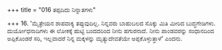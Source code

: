 +++
title = "016 ತಪ್ಪದಿದು ನಿನ್ನಾತಗಳು"

+++
16. 'ಮೈತ್ರೇಯನ ಶಾಪವಾಕ್ಯ ತಪ್ಪುವುದಿಲ್ಲ. ನಿನ್ನವರು ಬಾಹುಬಲದ ಸೊಕ್ಕು ಮಿತಿ ಮೀರಿದ ಬುದ್ಧಗೇಡಿಗಳು. ದುರ್ಯೋಧನಾದಿಗಳು ಈ ಲೋಕಕ್ಕೆ ಹುಟ್ಟಿ ಬಂದದರಿಂದ ನೀನು ಹಗುರನಾದೆ. ನೀನು ಪಾಂಡವರನ್ನು ಸಂಧಾನದಿಂದ ಅಪ್ಪಿಕೊಂಡರೆ ಸರಿ, ಇಲ್ಲವಾದರೆ ನಿನ್ನ ಮಕ್ಕಳನ್ನು ಮೃತ್ಯುದೇವತೆಯೇ ಅಪ್ಪಕೊಳ್ಳುತ್ತಾಳೆ' ಎಂದನು.